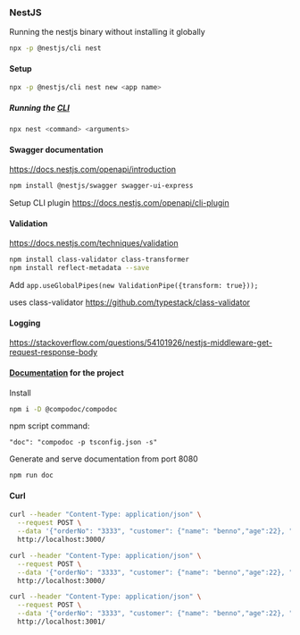 ### NestJS

Running the nestjs binary without installing it globally

```bash
npx -p @nestjs/cli nest
```

#### Setup

```bash
npx -p @nestjs/cli nest new <app name>
```

##### Running the [CLI](https://docs.nestjs.com/cli/overview)

```bash
npx nest <command> <arguments>
```


#### Swagger documentation

https://docs.nestjs.com/openapi/introduction

```bash
npm install @nestjs/swagger swagger-ui-express
```

Setup CLI plugin
https://docs.nestjs.com/openapi/cli-plugin

#### Validation

https://docs.nestjs.com/techniques/validation

```bash
npm install class-validator class-transformer
npm install reflect-metadata --save
```

Add `app.useGlobalPipes(new ValidationPipe({transform: true}));`

uses class-validator https://github.com/typestack/class-validator

#### Logging

https://stackoverflow.com/questions/54101926/nestjs-middleware-get-request-response-body

#### [Documentation](https://docs.nestjs.com/recipes/documentation) for the project

Install

```bash
npm i -D @compodoc/compodoc
```

npm script command:

```
"doc": "compodoc -p tsconfig.json -s"
```

Generate and serve documentation from port 8080

```bash
npm run doc
```

#### Curl

```bash
curl --header "Content-Type: application/json" \
  --request POST \
  --data '{"orderNo": "3333", "customer": {"name": "benno","age":22}, "items": [{"name": "item1", "price": 27}, {"name": "item2", "price": 99}]}' \
  http://localhost:3000/

curl --header "Content-Type: application/json" \
  --request POST \
  --data '{"orderNo": "3333", "customer": {"name": "benno","age":22}, "items": [{"name": "item1", "price": 27, "frameSize": 55}, {"name": "item2", "price": 99, "frameSize": 45}]}' \
  http://localhost:3000/

curl --header "Content-Type: application/json" \
  --request POST \
  --data '{"orderNo": "3333", "customer": {"name": "benno","age":22}, "items": [{"name": "item1", "price": 27, "size": "medium"}, {"name": "item2", "price": 99, "size": "medium"}]}' \
  http://localhost:3001/
```

